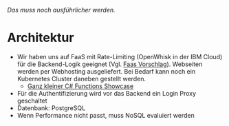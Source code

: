 *Das muss noch ausführlicher werden.*

# Architektur

- Wir haben uns auf FaaS mit Rate-Limiting (OpenWhisk in der IBM Cloud) für die Backend-Logik geeignet (Vgl. [Faas Vorschlag](./architekturvorschlaege/faas-architecture.md)). Webseiten werden per Webhosting ausgeliefert. Bei Bedarf kann noch ein Kubernetes Cluster daneben gestellt werden.
    - [Ganz kleiner C# Functions Showcase](https://github.com/SafeMarket-WirVsVirus/functions-example/tree/master/csharp)
- Für die Authentifizierung wird vor das Backend ein Login Proxy geschaltet
- Datenbank: PostgreSQL
- Wenn Performance nicht passt, muss NoSQL evaluiert werden
